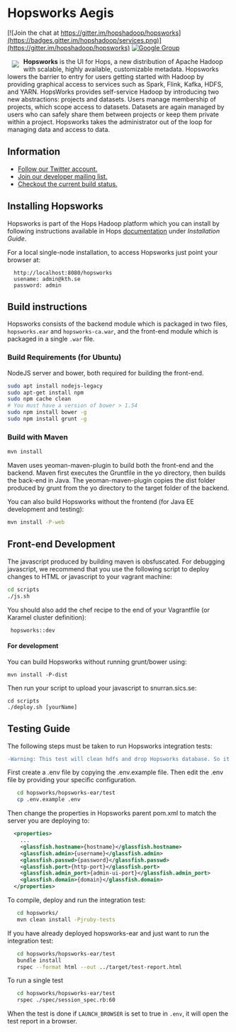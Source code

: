 # Hopsworks Aegis

[![Join the chat at https://gitter.im/hopshadoop/hopsworks](https://badges.gitter.im/hopshadoop/services.png)](https://gitter.im/hopshadoop/hopsworks)
[![Google Group](https://img.shields.io/badge/google-group-blue.svg)](https://groups.google.com/forum/#!forum/hopshadoop)


<a href=""><img src="https://www.hops.io/wp-content/uploads/2018/07/Plants-Hops-icon-50x50-e1532970413999.png" align="left" hspace="10" vspace="6"></a>
**Hopsworks** is the UI for Hops, a new distribution of Apache Hadoop with scalable, highly available, customizable 
metadata. Hopsworks lowers the barrier to entry for users getting started with Hadoop by providing graphical access to services such as Spark, Flink, Kafka, HDFS, and YARN. HopsWorks provides self-service Hadoop by introducing two new abstractions: projects and datasets. Users manage membership of projects, which scope access to datasets. Datasets are again managed by users who can safely share them between projects or keep them private within a project. Hopsworks takes the administrator out of the loop for managing data and access to data.

## Information

<ul>
<li><a href="https://twitter.com/hopshadoop">Follow our Twitter account.</a></li>
<li><a href="https://groups.google.com/forum/#!forum/hopshadoop">Join our developer mailing list.</a></li>
<li><a href="https://bbc1.sics.se/jenkins/job/Hopsworks-build/">Checkout the current build status.</a></li>
</ul>

## Installing Hopsworks

Hopsworks is part of the Hops Hadoop platform which you can install by following instructions available in 
Hops [documentation](http://hops.readthedocs.io) under *Installation Guide*.

For a local single-node installation, to access Hopsworks just point your browser at:
```
  http://localhost:8080/hopsworks
  usename: admin@kth.se
  password: admin
```

## Build instructions
Hopsworks consists of the backend module which is packaged in two files, `hopsworks.ear`  and `hopsworks-ca.war`,
and the front-end module which is packaged in a single `.war` file. 


### Build Requirements (for Ubuntu)
NodeJS server and bower, both required for building the front-end.

```sh
sudo apt install nodejs-legacy
sudo apt-get install npm
sudo npm cache clean
# You must have a version of bower > 1.54
sudo npm install bower -g
sudo npm install grunt -g
```

### Build with Maven
```sh
mvn install 
```
Maven uses yeoman-maven-plugin to build both the front-end and the backend.
Maven first executes the Gruntfile in the yo directory, then builds the back-end in Java.
The yeoman-maven-plugin copies the dist folder produced by grunt from the yo directory to the target folder of the backend.

You can also build Hopsworks without the frontend (for Java EE development and testing):
```sh
mvn install -P-web
```

## Front-end Development 

The javascript produced by building maven is obsfuscated. For debugging javascript, we recommend that you use the following script
to deploy changes to HTML or javascript to your vagrant machine:

```sh
cd scripts
./js.sh
```

You should also add the chef recipe to the end of your Vagrantfile (or Karamel cluster definition):
```
 hopsworks::dev
```


#### For development

You can build Hopsworks without running grunt/bower using:

```
mvn install -P-dist
```

Then run your script to upload your javascript to snurran.sics.se:

```
cd scripts
./deploy.sh [yourName]
```


## Testing Guide
The following steps must be taken to run Hopsworks integration tests:


```diff
-Warning: This test will clean hdfs and drop Hopsworks database. So it should only be used on a test machine.
```

First create a .env file by copying the .env.example file. Then edit the .env file by providing your specific configuration. 
```sh
   cd hopsworks/hopsworks-ear/test
   cp .env.example .env
```


Then change the properties in Hopsworks parent pom.xml to match the server you are deploying to:
```xml
  <properties>
    ...
    <glassfish.hostname>{hostname}</glassfish.hostname>
    <glassfish.admin>{username}</glassfish.admin>
    <glassfish.passwd>{password}</glassfish.passwd>
    <glassfish.port>{http-port}</glassfish.port>
    <glassfish.admin_port>{admin-ui-port}</glassfish.admin_port>
    <glassfish.domain>{domain}</glassfish.domain>
  </properties>
```

To compile, deploy and run the integration test:
```sh
   cd hopsworks/
   mvn clean install -Pjruby-tests
```

If you have already deployed hopsworks-ear and just want to run the integration test:

```sh
   cd hopsworks/hopsworks-ear/test
   bundle install
   rspec --format html --out ../target/test-report.html
```
To run a single test 
```sh
   cd hopsworks/hopsworks-ear/test
   rspec ./spec/session_spec.rb:60
```
When the test is done if `LAUNCH_BROWSER` is set to true in `.env`, it will open the test report in a browser.

